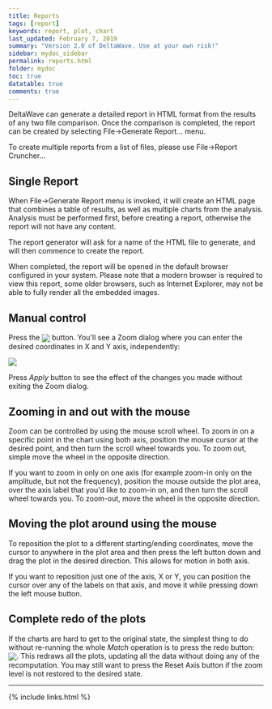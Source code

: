 ```yaml
---
title: Reports 
tags: [report]
keywords: report, plot, chart
last_updated: February 7, 2019
summary: "Version 2.0 of DeltaWave. Use at your own risk!"
sidebar: mydoc_sidebar
permalink: reports.html
folder: mydoc
toc: true
datatable: true
comments: true
---
```


DeltaWave can generate a detailed report in HTML format from the results of any two file comparison. Once the comparison is completed, the report can be created by selecting File->Generate Report... menu.

To create multiple reports from a list of files, please use File->Report Cruncher...

## Single Report

When File->Generate Report menu is invoked, it will create an HTML page that combines a table of results, as well as multiple charts from the analysis. Analysis must be performed first, before creating a report, otherwise the report will not have any content.

The report generator will ask for a name of the HTML file to generate, and will then commence to create the report. 

When completed, the report will be opened in the default browser configured in your system. Please note that a modern browser is required to view this report, some older browsers, such as Internet Explorer, may not be able to fully render all the embedded images.

## Manual control

Press the <img src="images/img7.png" style="vertical-align: middle" /> button. You'll see a Zoom dialog where you can enter the desired coordinates in X and Y axis, independently:

<img src="images/img8.png" style="vertical-align: middle" />

Press *Apply* button to see the effect of the changes you made without exiting the Zoom dialog.

## Zooming in and out with the mouse

Zoom can be controlled by using the mouse scroll wheel. To zoom in on a specific point in the chart using both axis, position the mouse cursor at the desired point, and then turn the scroll wheel towards you. To zoom out, simple move the wheel in the opposite direction.

If you want to zoom in only on one axis (for example zoom-in only on the amplitude, but not the frequency), position the mouse outside the plot area, over the axis label that you'd like to zoom-in on, and then turn the scroll wheel towards you. To zoom-out, move the wheel in the opposite direction.

## Moving the plot around using the mouse

To reposition the plot to a different starting/ending coordinates, move the cursor to anywhere in the plot area and then press the left button down and drag the plot in the desired direction. This allows for motion in both axis.

If you want to reposition just one of the axis, X or Y, you can position the cursor over any of the labels on that axis, and move it while pressing down the left mouse button.

## Complete redo of the plots

If the charts are hard to get to the original state, the simplest thing to do without re-running the whole *Match* operation is to press the redo button: <img src="images/img10.png" style="vertical-align: middle" />. This redraws all the plots, updating all the data without doing any of the recomputation. You may still want to press the Reset Axis button if the zoom level is not restored to the desired state.

___
{% include links.html %}
